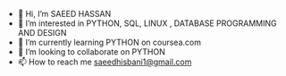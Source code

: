 - 👋 Hi, I’m SAEED HASSAN
- 👀 I’m interested in PYTHON, SQL, LINUX , DATABASE PROGRAMMING AND DESIGN
- 🌱 I’m currently learning PYTHON on coursea.com
- 💞️ I’m looking to collaborate on PYTHON
- 📫 How to reach me saeedhisbani1@gmail.com

<!---
saeedhisbani1/saeedhisbani1 is a ✨ special ✨ repository because its `README.md` (this file) appears on your GitHub profile.
You can click the Preview link to take a look at your changes.
--->
